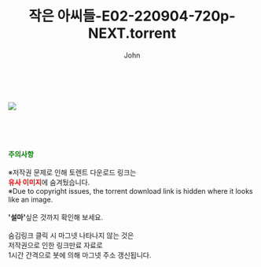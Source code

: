 ﻿---
layout: post
title:  "작은 아씨들-E02-220904-720p-NEXT.torrent"
author: John
categories: [ 드라마 ]
tags: [  ]
image: https://torrentrj52.com/uploadfile/full/35b9382e0ecd457e7a8c22edb689a85013d2816a.jpg 
description: "작은 아씨들-E02-220904-720p-NEXT torrent 정보 공유"
toc: true
toc_sticky: true
---

<br>
<p><img src="https://torrentrj52.com/uploadfile/full/35b9382e0ecd457e7a8c22edb689a85013d2816a.jpg"/></p>
    
<br><br><br>
<p data-ke-size="size16"><b><span style="color: green;">주의사항</span></b><br /><br />※저작권 문제로 인해 토렌트 다운로드 링크는<br /><b><span style="color: red;">유사 이미지</span></b>에 숨겨뒀습니다.<br />※Due to copyright issues, the torrent download link is hidden where it looks like an image.<br /><br /><b>'설마'</b>싶은 것까지 확인해 보세요.<br /><br />숨김링크 클릭 시 마그넷 나타나지 않는 것은<br />저작권으로 인한 링크만료 자료로<br />1시간 간격으로 봇에 의해 마그넷 주소 갱신됩니다.</p>
